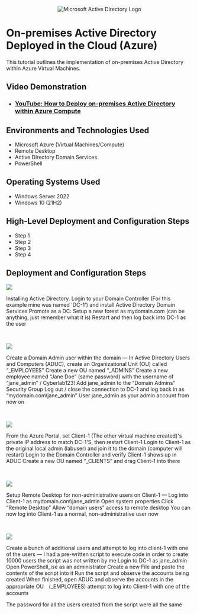 <p align="center">
<img src="https://i.imgur.com/pU5A58S.png" alt="Microsoft Active Directory Logo"/>
</p>

<h1>On-premises Active Directory Deployed in the Cloud (Azure)</h1>
This tutorial outlines the implementation of on-premises Active Directory within Azure Virtual Machines.<br />


<h2>Video Demonstration</h2>

- ### [YouTube: How to Deploy on-premises Active Directory within Azure Compute](https://www.youtube.com)

<h2>Environments and Technologies Used</h2>

- Microsoft Azure (Virtual Machines/Compute)
- Remote Desktop
- Active Directory Domain Services
- PowerShell

<h2>Operating Systems Used </h2>

- Windows Server 2022
- Windows 10 (21H2)

<h2>High-Level Deployment and Configuration Steps</h2>

- Step 1
- Step 2
- Step 3
- Step 4

<h2>Deployment and Configuration Steps</h2>

<p>
<img src="![image](https://github.com/user-attachments/assets/8d95625a-f9a8-4688-a85a-78becc6edd2f)
"/>
</p>
<p>
Installing Active Directory.  
  Login to your Domain Controller (For this example mine was named 'DC-1') and install Active Directory Domain Services
Promote as a DC: Setup a new forest as mydomain.com (can be anything, just remember what it is)
Restart and then log back into DC-1 as the user 

</p>
<br />

<p>
<img src="![image](https://github.com/user-attachments/assets/75a20024-a4a2-46d5-a8a9-8aaa23724f08)
"/>
</p>
<p>
Create a Domain Admin user within the domain
—
In Active Directory Users and Computers (ADUC), create an Organizational Unit (OU) called “_EMPLOYEES”
Create a new OU named “_ADMINS”
Create a new employee named “Jane Doe” (same password) with the username of “jane_admin” / Cyberlab123!
Add jane_admin to the “Domain Admins” Security Group
Log out / close the connection to DC-1 and log back in as “mydomain.com\jane_admin”
User jane_admin as your admin account from now on

</p>
<br />

<p>
<img src="![image](https://github.com/user-attachments/assets/648974fb-c746-4f71-a50b-8d56e89b4c76)
"/>
</p>
<p>
From the Azure Portal, set Client-1 (The other virtual machine created)'s private IP address to match DC-1'S, then restart Client-1 
  Login to Client-1 as the original local admin (labuser) and join it to the domain (computer will restart)
Login to the Domain Controller and verify Client-1 shows up in ADUC
Create a new OU named “_CLIENTS” and drag Client-1 into there

</p>
<br />

<p>
<img src="![image](https://github.com/user-attachments/assets/648974fb-c746-4f71-a50b-8d56e89b4c76)
"/>
</p>
<p>
Setup Remote Desktop for non-administrative users on Client-1
—
Log into Client-1 as mydomain.com\jane_admin
Open system properties
Click “Remote Desktop”
Allow “domain users” access to remote desktop
You can now log into Client-1 as a normal, non-administrative user now


</p>
<br />


<p>
<img src="![image](https://github.com/user-attachments/assets/648974fb-c746-4f71-a50b-8d56e89b4c76)
"/>
</p>
<p>
Create a bunch of additional users and attempt to log into client-1 with one of the users
—
I had a pre-written script to execute code in order to create 10000 users the script was not written by me
  Login to DC-1 as jane_admin
Open PowerShell_ise as an administrator
Create a new File and paste the contents of the script into it
Run the script and observe the accounts being created
When finished, open ADUC and observe the accounts in the appropriate OU　(_EMPLOYEES)
attempt to log into Client-1 with one of the accounts 

The password for all the users created from the script were all the same 


</p>
<br />


